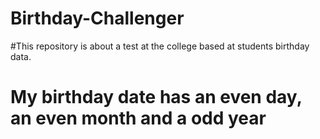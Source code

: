 # Birthday-Challenger
#This repository is about a test at the college based at students birthday data.
# My birthday date has an even day, an even month and a odd year
